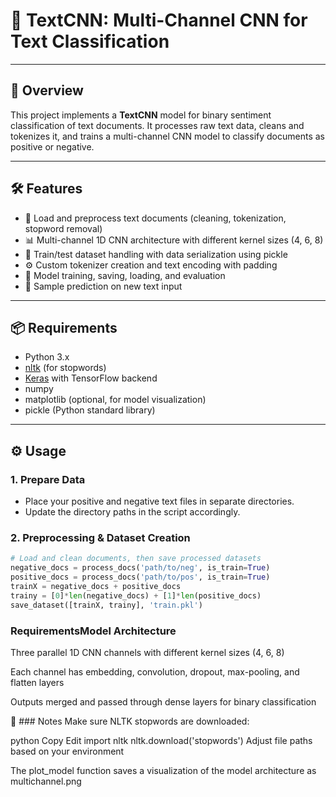 # 📝 TextCNN: Multi-Channel CNN for Text Classification

---

## 🚀 Overview

This project implements a **TextCNN** model for binary sentiment classification of text documents. It processes raw text data, cleans and tokenizes it, and trains a multi-channel CNN model to classify documents as positive or negative.

---

## 🛠️ Features

* 📂 Load and preprocess text documents (cleaning, tokenization, stopword removal)
* 📊 Multi-channel 1D CNN architecture with different kernel sizes (4, 6, 8)
* 🔄 Train/test dataset handling with data serialization using pickle
* ⚙️ Custom tokenizer creation and text encoding with padding
* 🧠 Model training, saving, loading, and evaluation
* 🔮 Sample prediction on new text input

---

## 📦 Requirements

* Python 3.x
* [nltk](https://www.nltk.org/) (for stopwords)
* [Keras](https://keras.io/) with TensorFlow backend
* numpy
* matplotlib (optional, for model visualization)
* pickle (Python standard library)

---

## ⚙️ Usage

### 1. Prepare Data

* Place your positive and negative text files in separate directories.
* Update the directory paths in the script accordingly.

### 2. Preprocessing & Dataset Creation

```python
# Load and clean documents, then save processed datasets
negative_docs = process_docs('path/to/neg', is_train=True)
positive_docs = process_docs('path/to/pos', is_train=True)
trainX = negative_docs + positive_docs
trainy = [0]*len(negative_docs) + [1]*len(positive_docs)
save_dataset([trainX, trainy], 'train.pkl')
```
### RequirementsModel Architecture

Three parallel 1D CNN channels with different kernel sizes (4, 6, 8)

Each channel has embedding, convolution, dropout, max-pooling, and flatten layers

Outputs merged and passed through dense layers for binary classification

📝 ### Notes
Make sure NLTK stopwords are downloaded:

python
Copy
Edit
import nltk
nltk.download('stopwords')
Adjust file paths based on your environment

The plot_model function saves a visualization of the model architecture as multichannel.png



